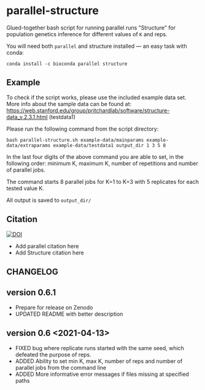 # parallel-structure

Glued-together bash script for running parallel runs "Structure" for population genetics inference for different values of `K` and reps.

You will need both `parallel` and structure installed — an easy task with conda:

```
conda install -c bioconda parallel structure
```

## Example

To check if the script works, please use the included example data set. More info about the sample data can be found at: https://web.stanford.edu/group/pritchardlab/software/structure-data_v.2.3.1.html (testdata1)

Please run the following command from the script directory:

```
bash parallel-structure.sh example-data/mainparams example-data/extraparams example-data/testdata1 output_dir 1 3 5 8
```

In the last four digits of the above command you are able to set, in the following order: minimum K, maximum K, number of repetitions and number of parallel jobs. 

The command starts 8 parallel jobs for K=1 to K=3 with 5 replicates for each tested value K.

All  output is saved to `output_dir/`

## Citation

[![DOI](https://zenodo.org/badge/125206866.svg)](https://zenodo.org/badge/latestdoi/125206866)

* Add parallel citation here
* Add Structure citation here

## CHANGELOG

## version 0.6.1

* Prepare for release on Zenodo
* UPDATED README with better description

##  version 0.6 <2021-04-13>

* FIXED bug where replicate runs started with the same seed, which defeated the purpose of reps.
* ADDED Ability to set min K, max K, number of reps and number of parallel jobs from the command line
* ADDED More informative error messages if files missing at specified paths  
